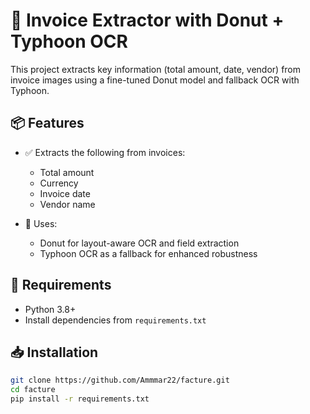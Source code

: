 # 🧾 Invoice Extractor with Donut + Typhoon OCR

This project extracts key information (total amount, date, vendor) from invoice images using a fine-tuned Donut model and fallback OCR with Typhoon.

## 📦 Features

- ✅ Extracts the following from invoices:
  - Total amount
  - Currency
  - Invoice date
  - Vendor name

- 🧠 Uses:
  - Donut for layout-aware OCR and field extraction
  - Typhoon OCR as a fallback for enhanced robustness

## 🔧 Requirements

- Python 3.8+
- Install dependencies from `requirements.txt`

## 📥 Installation

```bash
git clone https://github.com/Ammmar22/facture.git
cd facture
pip install -r requirements.txt
